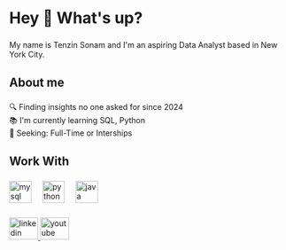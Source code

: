 <h1 align="left">Hey 👋 What's up?</h1>

###

<p align="left">My name is Tenzin Sonam and I'm an aspiring Data Analyst based in New York City.</p>

###

<h2 align="left">About me</h2>

###

<p align="left">🔍 Finding insights no one asked for since 2024<br>📚 I'm currently learning SQL, Python<br>🎯 Seeking: Full-Time or Interships</p>

###

<h2 align="left">Work With</h2>

###

<div align="left">
  <img src="https://cdn.jsdelivr.net/gh/devicons/devicon/icons/mysql/mysql-original.svg" height="40" alt="mysql logo"  />
  <img width="12" />
  <img src="https://cdn.jsdelivr.net/gh/devicons/devicon/icons/python/python-original.svg" height="40" alt="python logo"  />
  <img width="12" />
  <img src="https://cdn.jsdelivr.net/gh/devicons/devicon/icons/java/java-original.svg" height="40" alt="java logo"  />
</div>

###

<div align="left">
  <a href="https://www.linkedin.com/in/tsonam-nangpa7" target="_blank">
    <img src="https://raw.githubusercontent.com/maurodesouza/profile-readme-generator/master/src/assets/icons/social/linkedin/default.svg" width="52" height="40" alt="linkedin logo"  />
  </a>
  <a href="https://www.youtube.com/@TenSon007" target="_blank">
    <img src="https://raw.githubusercontent.com/maurodesouza/profile-readme-generator/master/src/assets/icons/social/youtube/default.svg" width="52" height="40" alt="youtube logo"  />
  </a>
</div>

###
